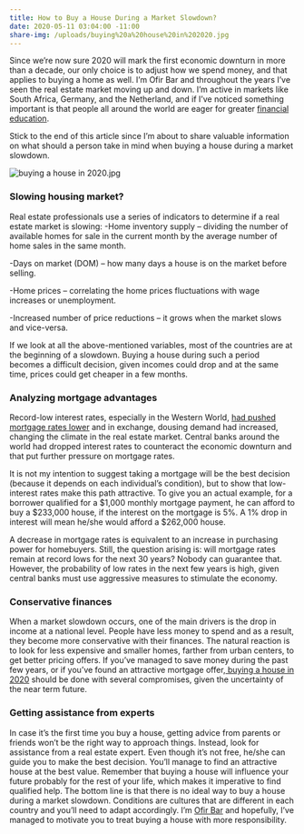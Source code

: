 ```yaml
---
title: How to Buy a House During a Market Slowdown?
date: 2020-05-11 03:04:00 -11:00
share-img: /uploads/buying%20a%20house%20in%202020.jpg
---
```


Since we’re now sure 2020 will mark the first economic downturn in more than a decade, our only choice is to adjust how we spend money, and that applies to buying a home as well. I’m Ofir Bar and throughout the years I’ve seen the real estate market moving up and down. I’m active in markets like South Africa, Germany, and the Netherland, and if I’ve noticed something important is that people all around the world are eager for greater [financial education](https://medium.com/@ofireyalbar/5-things-beginner-real-estate-investors-should-have-in-mind-fb3bc0e31bf7). 

Stick to the end of this article since I’m about to share valuable information on what should a person take in mind when buying a house during a market slowdown. 

![buying a house in 2020.jpg](/uploads/buying%20a%20house%20in%202020.jpg)

### Slowing housing market?

Real estate professionals use a series of indicators to determine if a real estate market is slowing:
-Home inventory supply – dividing the number of available homes for sale in the current month by the average number of home sales in the same month.

-Days on market (DOM) – how many days a house is on the market before selling.

-Home prices – correlating the home prices fluctuations with wage increases or unemployment.

-Increased number of price reductions – it grows when the market slows and vice-versa.

If we look at all the above-mentioned variables, most of the countries are at the beginning of a slowdown. Buying a house during such a period becomes a difficult decision, given incomes could drop and at the same time, prices could get cheaper in a few months. 

### Analyzing mortgage advantages

Record-low interest rates, especially in the Western World, [had pushed mortgage rates lower](https://www.bizjournals.com/dayton/news/2020/05/04/it-s-official-u-s-mortgage-rates-fall-to-all-time.html) and in exchange, dousing demand had increased, changing the climate in the real estate market. Central banks around the world had dropped interest rates to counteract the economic downturn and that put further pressure on mortgage rates.
 
It is not my intention to suggest taking a mortgage will be the best decision (because it depends on each individual’s condition), but to show that low-interest rates make this path attractive. To give you an actual example, for a borrower qualified for a $1,000 monthly mortgage payment, he can afford to buy a $233,000 house, if the interest on the mortgage is 5%. A 1% drop in interest will mean he/she would afford a $262,000 house. 

A decrease in mortgage rates is equivalent to an increase in purchasing power for homebuyers. Still, the question arising is: will mortgage rates remain at record lows for the next 30 years? Nobody can guarantee that. However, the probability of low rates in the next few years is high, given central banks must use aggressive measures to stimulate the economy. 

### Conservative finances

When a market slowdown occurs, one of the main drivers is the drop in income at a national level. People have less money to spend and as a result, they become more conservative with their finances. The natural reaction is to look for less expensive and smaller homes, farther from urban centers, to get better pricing offers. If you’ve managed to save money during the past few years, or if you’ve found an attractive mortgage offer,[ buying a house in 2020](https://www.nytimes.com/2020/03/21/realestate/coronavirus-pandemic-is-it-a-good-or-terrible-time-to-buy-a-home.html) should be done with several compromises, given the uncertainty of the near term future. 

### Getting assistance from experts

In case it’s the first time you buy a house, getting advice from parents or friends won’t be the right way to approach things. Instead, look for assistance from a real estate expert. Even though it’s not free, he/she can guide you to make the best decision. You’ll manage to find an attractive house at the best value. Remember that buying a house will influence your future probably for the rest of your life, which makes it imperative to find qualified help. 
The bottom line is that there is no ideal way to buy a house during a market slowdown. Conditions are cultures that are different in each country and you’ll need to adapt accordingly. I’m [Ofir Bar](https://www.linkedin.com/in/ofir-eyal-bar-074307181/) and hopefully, I’ve managed to motivate you to treat buying a house with more responsibility. 



